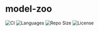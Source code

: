 # model-zoo

![CI](https://github.com/sammy-may/model-zoo/actions/workflows/ci.yml/badge.svg)
![Languages](https://img.shields.io/github/languages/top/sammy-may/model-zoo)
![Repo Size](https://img.shields.io/github/repo-size/sammy-may/model-zoo)
![License](https://img.shields.io/github/license/sammy-may/model-zoo)

